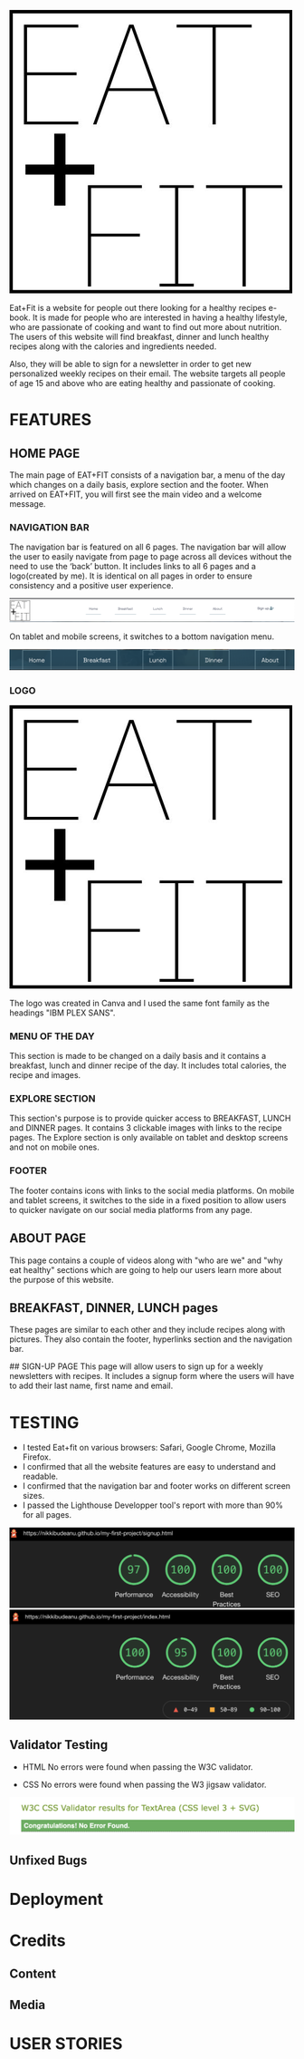 ![EAT+FIT logo](assets/images/logo.jpg ) 


Eat+Fit is a website for people out there looking for a healthy recipes e-book. It is made for people who are interested in having a healthy lifestyle, who are passionate of cooking and want to find out more about nutrition. The users of this website will find breakfast, dinner and lunch healthy recipes along with the calories and ingredients needed.

Also, they will be able to sign for a newsletter in order to get new personalized weekly recipes on their email. The website targets all people of age 15 and above who are eating healthy and passionate of cooking.




# FEATURES

## HOME PAGE
The main page of EAT+FIT consists of a navigation bar, a menu of the day which changes on a daily basis, explore section and the footer. When arrived on EAT+FIT, you will first see the main video and a welcome message.

### NAVIGATION BAR 
The navigation bar is featured on all 6 pages. The navigation bar will allow the user to easily navigate from page to page across all devices without the need to use the ‘back’ button. It includes links to all 6 pages and a logo(created by me). It is identical on all pages in order to ensure consistency and a positive user experience.
 
![Navigation bar](assets/images/nav1.png)

On tablet and mobile screens, it switches to a bottom navigation menu. 

![Navigation bar](assets/images/nav2.png)
### LOGO 
![EAT+FIT logo](assets/images/logo.jpg)

The logo was created in Canva and I used the same font family as the headings "IBM PLEX SANS".

### MENU OF THE DAY
This section is made to be changed on a daily basis and it contains a breakfast, lunch and dinner recipe of the day. It includes total calories, the recipe and images. 

### EXPLORE SECTION
This section's purpose is to provide quicker access to BREAKFAST, LUNCH and DINNER pages. It contains 3 clickable images with links to the recipe pages. The Explore section is only available on tablet and desktop screens and not on mobile ones. 

### FOOTER
The footer contains icons with links to the social media platforms. On mobile and tablet screens, it switches to the side in a fixed position to allow users to quicker navigate on our social media platforms from any page. 


## ABOUT PAGE
This page contains a couple of videos along with "who are we" and "why eat healthy" sections which are going to help our users learn more about the purpose of this website. 

## BREAKFAST, DINNER, LUNCH pages
These pages are similar to each other and they include recipes along with pictures. They also contain the footer, hyperlinks section and the navigation bar. 

## SIGN-UP PAGE
This page will allow users to sign up for a weekly newsletters with recipes. It includes a signup form where the users will have to add their last name, first name and email. 

# TESTING
* I tested Eat+fit on various browsers: Safari, Google Chrome, Mozilla Firefox. 
* I confirmed that all the website features are easy to understand and readable. 
* I confirmed that the navigation bar and footer works on different screen sizes. 
* I passed the Lighthouse Developper tool's report with more than 90% for all pages. 

![Lighthouse report](assets/images/report1.png)
![Lighthouse report](assets/images/report2.png)


## Validator Testing

* HTML
No errors were found when passing the W3C validator.

* CSS
No errors were found when passing the W3 jigsaw validator.

![CSS VALIDATOR](assets/images/cssvalid.png)


## Unfixed Bugs


# Deployment

# Credits

## Content

## Media 

# USER STORIES

